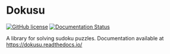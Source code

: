 # Dokusu

[![GitHub license](https://img.shields.io/github/license/Chenkail/dokusu)](https://github.com/Chenkail/dokusu/blob/main/LICENSE)
[![Documentation Status](https://readthedocs.org/projects/dokusu/badge/?version=latest)](https://dokusu.readthedocs.io/en/latest/?badge=latest)

A library for solving sudoku puzzles. Documentation available at https://dokusu.readthedocs.io/

